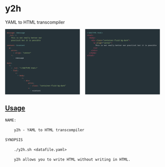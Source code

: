 # y2h

YAML to HTML transcompiler

![sample](./docs/sample.png)

## [Usage](./docs/README.md)
```
NAME:

	y2h - YAML to HTML transcompiler

SYNOPSIS

	./y2h.sh <datafile.yaml>

	y2h allows you to write HTML without writing in HTML.
```
